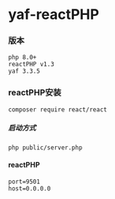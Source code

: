 # yaf-reactPHP

### 版本
```
php 8.0+
reactPHP v1.3
yaf 3.3.5
```

### reactPHP安装
```
composer require react/react
```

##### 启动方式
```
php public/server.php
```

#### reactPHP
```
port=9501
host=0.0.0.0
```